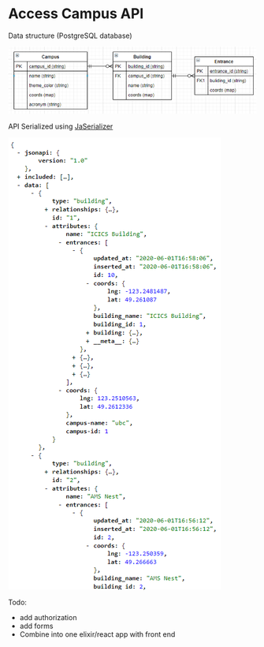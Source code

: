# Access Campus API

Data structure (PostgreSQL database)

![Database](/assets/static/images/database.PNG)

API Serialized using [JaSerializer](https://github.com/vt-elixir/ja_serializer)

![API_Example](/assets/static/images/api.PNG)

Todo:
- add authorization
- add forms
- Combine into one elixir/react app with front end
